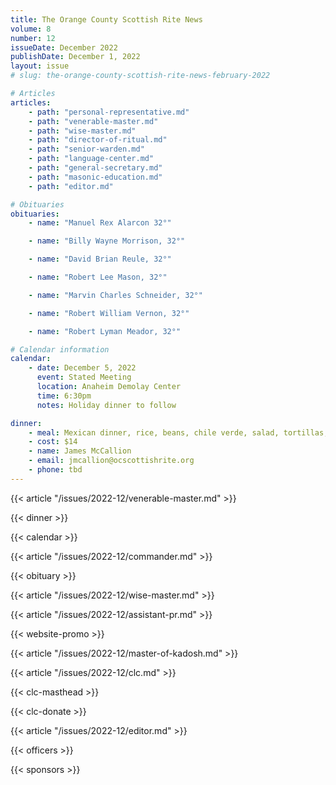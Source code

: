 ```yaml
---
title: The Orange County Scottish Rite News
volume: 8
number: 12
issueDate: December 2022
publishDate: December 1, 2022
layout: issue
# slug: the-orange-county-scottish-rite-news-february-2022

# Articles
articles:
    - path: "personal-representative.md"
    - path: "venerable-master.md"
    - path: "wise-master.md"
    - path: "director-of-ritual.md"
    - path: "senior-warden.md"
    - path: "language-center.md"
    - path: "general-secretary.md"
    - path: "masonic-education.md"
    - path: "editor.md"

# Obituaries
obituaries:
    - name: "Manuel Rex Alarcon 32°"

    - name: "Billy Wayne Morrison, 32°"

    - name: "David Brian Reule, 32°"

    - name: "Robert Lee Mason, 32°"

    - name: "Marvin Charles Schneider, 32°"

    - name: "Robert William Vernon, 32°"

    - name: "Robert Lyman Meador, 32°"

# Calendar information
calendar:
    - date: December 5, 2022
      event: Stated Meeting
      location: Anaheim Demolay Center
      time: 6:30pm
      notes: Holiday dinner to follow

dinner:
    - meal: Mexican dinner, rice, beans, chile verde, salad, tortillas, chips and salsa
    - cost: $14
    - name: James McCallion
    - email: jmcallion@ocscottishrite.org
    - phone: tbd
---
```


{{< article "/issues/2022-12/venerable-master.md" >}}

{{< dinner >}}

<!-- {{< article "/issues/2022-12/senior-warden.md" >}} -->

{{< calendar >}}

{{< article "/issues/2022-12/commander.md" >}}

{{< obituary >}}

{{< article "/issues/2022-12/wise-master.md" >}}

{{< article "/issues/2022-12/assistant-pr.md" >}}

{{< website-promo >}}

{{< article "/issues/2022-12/master-of-kadosh.md" >}}

{{< article "/issues/2022-12/clc.md" >}}

{{< clc-masthead >}}

{{< clc-donate >}}

{{< article "/issues/2022-12/editor.md" >}}

{{< officers >}}

{{< sponsors >}}




